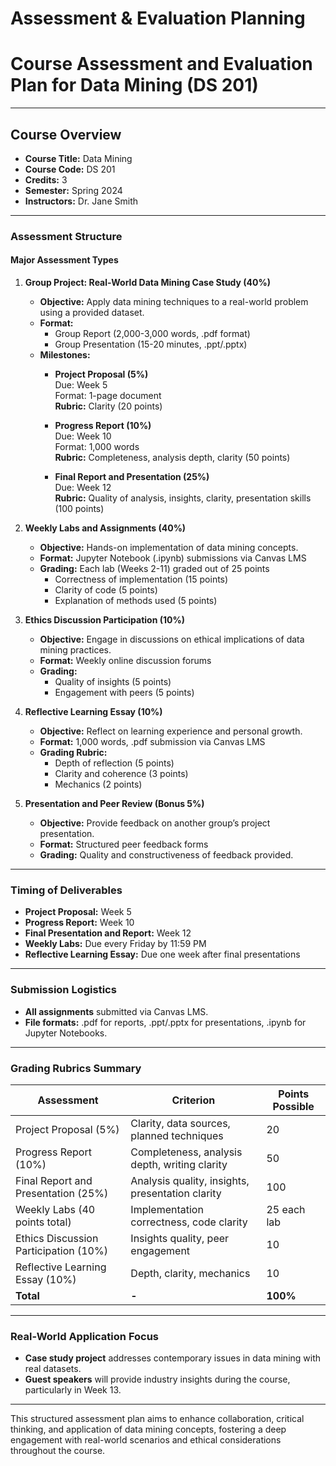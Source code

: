 Assessment & Evaluation Planning
================================

# Course Assessment and Evaluation Plan for Data Mining (DS 201)

---

## Course Overview
- **Course Title:** Data Mining  
- **Course Code:** DS 201  
- **Credits:** 3  
- **Semester:** Spring 2024  
- **Instructors:** Dr. Jane Smith  

---

### Assessment Structure

#### Major Assessment Types
1. **Group Project: Real-World Data Mining Case Study (40%)**
   - **Objective:** Apply data mining techniques to a real-world problem using a provided dataset.
   - **Format:** 
     - Group Report (2,000-3,000 words, .pdf format)
     - Group Presentation (15-20 minutes, .ppt/.pptx)
   - **Milestones:**
     - **Project Proposal (5%)**  
       Due: Week 5  
       Format: 1-page document  
       **Rubric:** Clarity (20 points)
     
     - **Progress Report (10%)**  
       Due: Week 10  
       Format: 1,000 words  
       **Rubric:** Completeness, analysis depth, clarity (50 points)

     - **Final Report and Presentation (25%)**  
       Due: Week 12  
       **Rubric:** Quality of analysis, insights, clarity, presentation skills (100 points)

2. **Weekly Labs and Assignments (40%)**
   - **Objective:** Hands-on implementation of data mining concepts.
   - **Format:** Jupyter Notebook (.ipynb) submissions via Canvas LMS
   - **Grading:** Each lab (Weeks 2-11) graded out of 25 points
     - Correctness of implementation (15 points)
     - Clarity of code (5 points)
     - Explanation of methods used (5 points)

3. **Ethics Discussion Participation (10%)**
   - **Objective:** Engage in discussions on ethical implications of data mining practices.
   - **Format:** Weekly online discussion forums
   - **Grading:** 
     - Quality of insights (5 points) 
     - Engagement with peers (5 points)

4. **Reflective Learning Essay (10%)**
   - **Objective:** Reflect on learning experience and personal growth.
   - **Format:** 1,000 words, .pdf submission via Canvas LMS
   - **Grading Rubric:**
     - Depth of reflection (5 points)
     - Clarity and coherence (3 points)
     - Mechanics (2 points)

5. **Presentation and Peer Review (Bonus 5%)**
   - **Objective:** Provide feedback on another group’s project presentation.
   - **Format:** Structured peer feedback forms
   - **Grading:** Quality and constructiveness of feedback provided.

---

### Timing of Deliverables
- **Project Proposal:** Week 5
- **Progress Report:** Week 10
- **Final Presentation and Report:** Week 12
- **Weekly Labs:** Due every Friday by 11:59 PM
- **Reflective Learning Essay:** Due one week after final presentations

---

### Submission Logistics
- **All assignments** submitted via Canvas LMS. 
- **File formats:** .pdf for reports, .ppt/.pptx for presentations, .ipynb for Jupyter Notebooks.

---

### Grading Rubrics Summary
| Assessment                             | Criterion                                        | Points Possible |
|----------------------------------------|--------------------------------------------------|-----------------|
| Project Proposal (5%)                  | Clarity, data sources, planned techniques        | 20              |
| Progress Report (10%)                  | Completeness, analysis depth, writing clarity    | 50              |
| Final Report and Presentation (25%)    | Analysis quality, insights, presentation clarity | 100             |
| Weekly Labs (40 points total)          | Implementation correctness, code clarity         | 25 each lab     |
| Ethics Discussion Participation (10%)   | Insights quality, peer engagement                | 10              |
| Reflective Learning Essay (10%)        | Depth, clarity, mechanics                        | 10              |
| **Total**                              | **-**                                            | **100%**        |

---

### Real-World Application Focus
- **Case study project** addresses contemporary issues in data mining with real datasets.
- **Guest speakers** will provide industry insights during the course, particularly in Week 13.

---

This structured assessment plan aims to enhance collaboration, critical thinking, and application of data mining concepts, fostering a deep engagement with real-world scenarios and ethical considerations throughout the course.